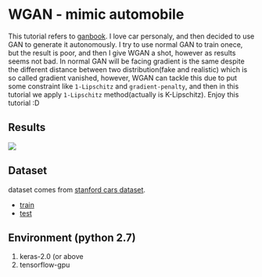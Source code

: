 # WGAN - mimic automobile
This tutorial refers to [ganbook]. I love car personaly, and then decided to use GAN to generate it autonomously. I try to use normal GAN to train onece, but the result is poor, and then I give WGAN a shot, however as results seems not bad. In normal GAN will be facing gradient is the same despite the different distance between two distribution(fake and realistic) which is so called gradient vanished, however, WGAN can tackle this due to put some constraint like `1-Lipschitz` and `gradient-penalty`, and then in this tutorial we apply `1-Lipschitz` method(actually is K-Lipschitz). Enjoy this tutorial :D

## Results
![](https://media.giphy.com/media/3ohs4zS1i5ehRPny9O/giphy.gif)

## Dataset
dataset comes from [stanford cars dataset]([stanford_cars_dataset]).
* [train]([data_1])
* [test]([data_2])

## Environment (python 2.7)
1. keras-2.0 (or above
2. tensorflow-gpu


[ganbook]: https://github.com/tjwei/GANotebooks
[stanford_cars_dataset]: http://ai.stanford.edu/~jkrause/cars/car_dataset.html
[data_1]: http://imagenet.stanford.edu/internal/car196/cars_train.tgz
[data_2]: http://imagenet.stanford.edu/internal/car196/cars_test.tgz

